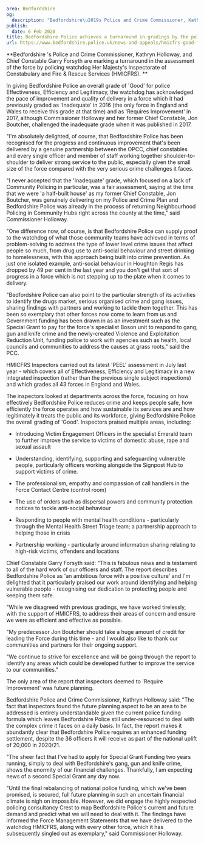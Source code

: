 ```yaml
area: Bedfordshire
og:
  description: "Bedfordshire\u2019s Police and Crime Commissioner, Kathryn Holloway, and Chief Constable Garry Forsyth are marking a turnaround in the assessment of the force by policing watchdog Her Majesty\u2019s Inspectorate of Constabulary and Fire & Rescue Services (HMICFRS)."
publish:
  date: 6 Feb 2020
title: Bedfordshire Police achieves a turnaround in gradings by the police watchdog to 'Good' at keeping people safe
url: https://www.bedfordshire.police.uk/news-and-appeals/hmicfrs-good-feb20
```

**Bedfordshire 's Police and Crime Commissioner, Kathryn Holloway, and Chief Constable Garry Forsyth are marking a turnaround in the assessment of the force by policing watchdog Her Majesty's Inspectorate of Constabulary and Fire & Rescue Services (HMICFRS). **

In giving Bedfordshire Police an overall grade of 'Good' for police Effectiveness, Efficiency and Legitimacy, the watchdog has acknowledged the pace of improvement and quality of delivery in a force which it had previously graded as 'Inadequate' in 2016 (the only force in England and Wales to receive this grade at that time) and as 'Requires Improvement' in 2017, although Commissioner Holloway and her former Chief Constable, Jon Boutcher, challenged the inadequate grade when it was published in 2017.

"I'm absolutely delighted, of course, that Bedfordshire Police has been recognised for the progress and continuous improvement that's been delivered by a genuine partnership between the OPCC, chief constables and every single officer and member of staff working together shoulder-to-shoulder to deliver strong service to the public, especially given the small size of the force compared with the very serious crime challenges it faces.

"I never accepted that the 'Inadequate' grade, which focused on a lack of Community Policing in particular, was a fair assessment, saying at the time that we were 'a half-built house' as my former Chief Constable, Jon Boutcher, was genuinely delivering on my Police and Crime Plan and Bedfordshire Police was already in the process of returning Neighbourhood Policing in Community Hubs right across the county at the time," said Commissioner Holloway.

"One difference now, of course, is that Bedfordshire Police can supply proof to the watchdog of what those community teams have achieved in terms of problem-solving to address the type of lower level crime issues that affect people so much, from drug use to anti-social behaviour and street drinking to homelessness, with this approach being built into crime prevention. As just one isolated example, anti-social behaviour in Houghton Regis has dropped by 49 per cent in the last year and you don't get that sort of progress in a force which is not stepping up to the plate when it comes to delivery.

"Bedfordshire Police can also point to the particular strength of its activities to identify the drugs market, serious organised crime and gang issues, sharing findings with partners and working to tackle them together. This has been so exemplary that other forces now come to learn from us and Government funding has been drawn in as an investment such as the Special Grant to pay for the force's specialist Boson unit to respond to gang, gun and knife crime and the newly-created Violence and Exploitation Reduction Unit, funding police to work with agencies such as health, local councils and communities to address the causes at grass roots," said the PCC.

HMICFRS Inspectors carried out its latest 'PEEL' assessment in July last year - which covers all of Effectiveness, Efficiency and Legitimacy in a new integrated inspection (rather than the previous single subject inspections) and which grades all 43 forces in England and Wales.

The inspectors looked at departments across the force, focusing on how effectively Bedfordshire Police reduces crime and keeps people safe, how efficiently the force operates and how sustainable its services are and how legitimately it treats the public and its workforce, giving Bedfordshire Police the overall grading of 'Good'. Inspectors praised multiple areas, including:

* Introducing Victim Engagement Officers in the specialist Emerald team to further improve the service to victims of domestic abuse, rape and sexual assault

* Understanding, identifying, supporting and safeguarding vulnerable people, particularly officers working alongside the Signpost Hub to support victims of crime.

* The professionalism, empathy and compassion of call handlers in the Force Contact Centre (control room)

* The use of orders such as dispersal powers and community protection notices to tackle anti-social behaviour

* Responding to people with mental health conditions - particularly through the Mental Health Street Triage team; a partnership approach to helping those in crisis

* Partnership working - particularly around information sharing relating to high-risk victims, offenders and locations

Chief Constable Garry Forsyth said: "This is fabulous news and is testament to all of the hard work of our officers and staff. The report describes Bedfordshire Police as 'an ambitious force with a positive culture' and I'm delighted that it particularly praised our work around identifying and helping vulnerable people - recognising our dedication to protecting people and keeping them safe.

"While we disagreed with previous gradings, we have worked tirelessly, with the support of HMICFRS, to address their areas of concern and ensure we were as efficient and effective as possible.

"My predecessor Jon Boutcher should take a huge amount of credit for leading the Force during this time - and I would also like to thank our communities and partners for their ongoing support.

"We continue to strive for excellence and will be going through the report to identify any areas which could be developed further to improve the service to our communities."

The only area of the report that inspectors deemed to 'Require Improvement' was future planning.

Bedfordshire Police and Crime Commissioner, Kathryn Holloway said: "The fact that inspectors found the future planning aspect to be an area to be addressed is entirely understandable given the current police funding formula which leaves Bedfordshire Police still under-resourced to deal with the complex crime it faces on a daily basis. In fact, the report makes it abundantly clear that Bedfordshire Police requires an enhanced funding settlement, despite the 36 officers it will receive as part of the national uplift of 20,000 in 2020/21.

"The sheer fact that I've had to apply for Special Grant Funding two years running, simply to deal with Bedfordshire's gang, gun and knife crime, shows the enormity of our financial challenges. Thankfully, I am expecting news of a second Special Grant any day now.

"Until the final rebalancing of national police funding, which we've been promised, is secured, full future planning in such an uncertain financial climate is nigh on impossible. However, we did engage the highly respected policing consultancy Crest to map Bedfordshire Police's current and future demand and predict what we will need to deal with it. The findings have informed the Force Management Statements that we have delivered to the watchdog HMICFRS, along with every other force, which it has subsequently singled out as exemplary," said Commissioner Holloway.
